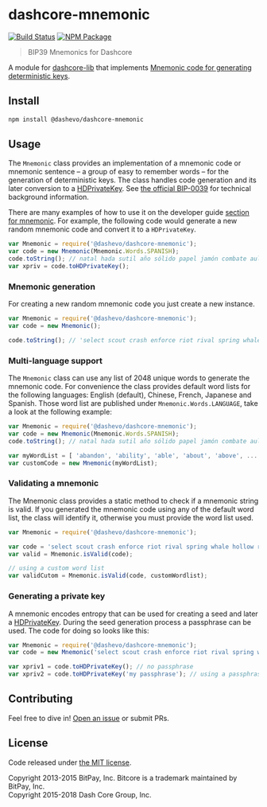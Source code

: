 # dashcore-mnemonic

[![Build Status](https://img.shields.io/travis/dashevo/dashcore-mnemonic/master.svg)](https://travis-ci.org/dashevo/dashcore-mnemonic)
[![NPM Package](https://img.shields.io/npm/v/@dashevo/dashcore-mnemonic.svg)](https://www.npmjs.org/package/@dashevo/dashcore-mnemonic)

> BIP39 Mnemonics for Dashcore

A module for [dashcore-lib](https://github.com/dashevo/dashcore-lib) that implements [Mnemonic code for generating deterministic keys](https://github.com/bitcoin/bips/blob/master/bip-0039.mediawiki).

## Install

```sh
npm install @dashevo/dashcore-mnemonic
```

## Usage

The `Mnemonic` class provides an implementation of a mnemonic code or mnemonic sentence – a group of easy to remember words – for the generation of deterministic keys. The class handles code generation and its later conversion to a [HDPrivateKey](hierarchical.md). See [the official BIP-0039](https://github.com/bitcoin/bips/blob/master/bip-0039.mediawiki) for technical background information.

There are many examples of how to use it on the developer guide [section for mnemonic](https://bitcore.io/api/mnemonic/). For example, the following code would generate a new random mnemonic code and convert it to a `HDPrivateKey`.

```javascript
var Mnemonic = require('@dashevo/dashcore-mnemonic');
var code = new Mnemonic(Mnemonic.Words.SPANISH);
code.toString(); // natal hada sutil año sólido papel jamón combate aula flota ver esfera...
var xpriv = code.toHDPrivateKey();
```

### Mnemonic generation

For creating a new random mnemonic code you just create a new instance.

```javascript
var Mnemonic = require('@dashevo/dashcore-mnemonic');
var code = new Mnemonic();

code.toString(); // 'select scout crash enforce riot rival spring whale hollow radar rule sentence'
```

### Multi-language support

The `Mnemonic` class can use any list of 2048 unique words to generate the mnemonic code. For convenience the class provides default word lists for the following languages: English (default), Chinese, French, Japanese and Spanish. Those word list are published under `Mnemonic.Words.LANGUAGE`, take a look at the following example:

```javascript
var Mnemonic = require('@dashevo/dashcore-mnemonic');
var code = new Mnemonic(Mnemonic.Words.SPANISH);
code.toString(); // natal hada sutil año sólido papel jamón combate aula flota ver esfera...

var myWordList = [ 'abandon', 'ability', 'able', 'about', 'above', ... ];
var customCode = new Mnemonic(myWordList);
```

### Validating a mnemonic

The Mnemonic class provides a static method to check if a mnemonic string is valid. If you generated the mnemonic code using any of the default word list, the class will identify it, otherwise you must provide the word list used.

```javascript
var Mnemonic = require('@dashevo/dashcore-mnemonic');

var code = 'select scout crash enforce riot rival spring whale hollow radar rule sentence';
var valid = Mnemonic.isValid(code);

// using a custom word list
var validCutom = Mnemonic.isValid(code, customWordlist);
```

### Generating a private key

A mnemonic encodes entropy that can be used for creating a seed and later a [HDPrivateKey](hierarchical.md). During the seed generation process a passphrase can be used. The code for doing so looks like this:

```javascript
var Mnemonic = require('@dashevo/dashcore-mnemonic');
var code = new Mnemonic('select scout crash enforce riot rival spring whale hollow radar rule sentence');

var xpriv1 = code.toHDPrivateKey(); // no passphrase
var xpriv2 = code.toHDPrivateKey('my passphrase'); // using a passphrase
```

## Contributing

Feel free to dive in! [Open an issue](https://github.com/dashevo/dapi/issues/new) or submit PRs.

## License

Code released under [the MIT license](LICENSE).

Copyright 2013-2015 BitPay, Inc. Bitcore is a trademark maintained by BitPay, Inc.  
Copyright 2015-2018 Dash Core Group, Inc.  
